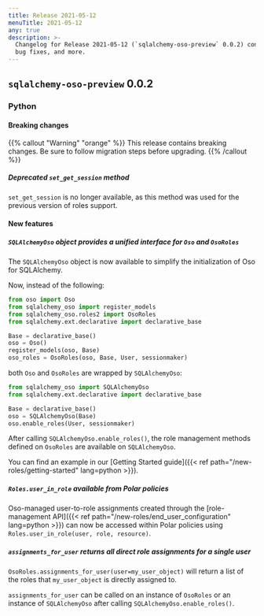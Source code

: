 ```yaml
---
title: Release 2021-05-12
menuTitle: 2021-05-12
any: true
description: >-
  Changelog for Release 2021-05-12 (`sqlalchemy-oso-preview` 0.0.2) containing new features,
  bug fixes, and more.
---
```


## `sqlalchemy-oso-preview` 0.0.2

### Python

#### Breaking changes

{{% callout "Warning" "orange" %}}
This release contains breaking changes. Be sure to follow migration steps
before upgrading.
{{% /callout %}}

##### Deprecated `set_get_session` method

`set_get_session` is no longer available, as this method was used for the previous version of roles support.

#### New features

##### `SQLAlchemyOso` object provides a unified interface for `Oso` and `OsoRoles`

The `SQLAlchemyOso` object is now available to simplify the initialization of Oso for SQLAlchemy.

Now, instead of the following:

```python
from oso import Oso
from sqlalchemy_oso import register_models
from sqlalchemy_oso.roles2 import OsoRoles
from sqlalchemy.ext.declarative import declarative_base

Base = declarative_base()
oso = Oso()
register_models(oso, Base)
oso_roles = OsoRoles(oso, Base, User, sessionmaker)
```

both `Oso` and `OsoRoles` are wrapped by `SQLAlchemyOso`:

```python
from sqlalchemy_oso import SQLAlchemyOso
from sqlalchemy.ext.declarative import declarative_base

Base = declarative_base()
oso = SQLAlchemyOso(Base)
oso.enable_roles(User, sessionmaker)
```

After calling `SQLAlchemyOso.enable_roles()`, the role management methods defined on `OsoRoles` are available on `SQLAlchemyOso`.

You can find an example in our [Getting Started guide]({{< ref path="/new-roles/getting-started" lang=python >}}).

##### `Roles.user_in_role` available from Polar policies

Oso-managed user-to-role assignments created through the [role-management API]({{< ref path="/new-roles/end_user_configuration" lang=python >}}) can now be accessed within Polar policies using `Roles.user_in_role(user, role, resource)`.

##### `assignments_for_user` returns all direct role assignments for a single user

`OsoRoles.assignments_for_user(user=my_user_object)` will return a list of the roles that `my_user_object` is directly assigned to.

`assignments_for_user` can be called on an instance of `OsoRoles` or an instance of `SQLAlchemyOso` after calling `SQLAlchemyOso.enable_roles()`.

